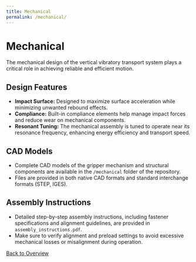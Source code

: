 ```yaml
---
title: Mechanical
permalink: /mechanical/
---
```


# Mechanical

The mechanical design of the vertical vibratory transport system plays a critical role in achieving reliable and efficient motion.

## Design Features
- **Impact Surface:** Designed to maximize surface acceleration while minimizing unwanted rebound effects.
- **Compliance:** Built-in compliance elements help manage impact forces and reduce wear on mechanical components.
- **Resonant Tuning:** The mechanical assembly is tuned to operate near its resonance frequency, enhancing energy efficiency and transport speed.

## CAD Models
- Complete CAD models of the gripper mechanism and structural components are available in the `/mechanical` folder of the repository.
- Files are provided in both native CAD formats and standard interchange formats (STEP, IGES).

## Assembly Instructions
- Detailed step-by-step assembly instructions, including fastener specifications and alignment guidelines, are provided in `assembly_instructions.pdf`.
- Make sure to verify alignment and preload settings to avoid excessive mechanical losses or misalignment during operation.

[Back to Overview](index.md)
